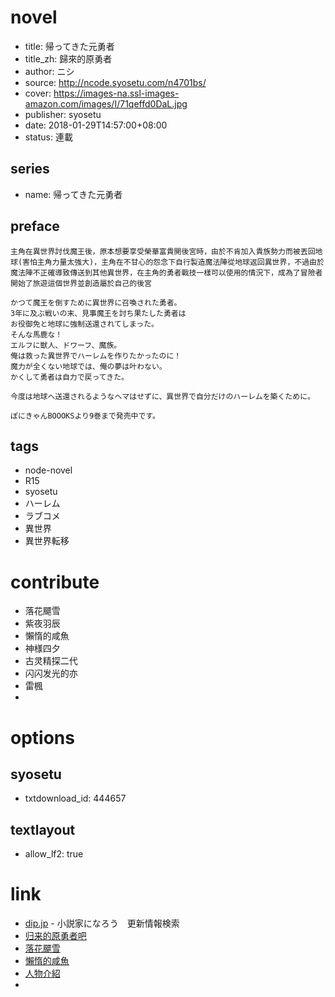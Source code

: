 # novel

- title: 帰ってきた元勇者
- title_zh: 歸來的原勇者
- author: ニシ
- source: http://ncode.syosetu.com/n4701bs/
- cover: https://images-na.ssl-images-amazon.com/images/I/71qeffd0DaL.jpg
- publisher: syosetu
- date: 2018-01-29T14:57:00+08:00
- status: 連載

## series

- name: 帰ってきた元勇者

## preface


```
主角在異世界討伐魔王後，原本想要享受榮華富貴開後宮時，由於不肯加入貴族勢力而被丟回地球(害怕主角力量太強大)，主角在不甘心的怨念下自行製造魔法陣從地球返回異世界，不過由於魔法陣不正確導致傳送到其他異世界，在主角的勇者戰技一樣可以使用的情況下，成為了冒險者開始了旅遊這個世界並創造屬於自己的後宮

かつて魔王を倒すために異世界に召喚された勇者。
3年に及ぶ戦いの末、見事魔王を討ち果たした勇者は
お役御免と地球に強制送還されてしまった。
そんな馬鹿な！
エルフに獣人、ドワーフ、魔族。
俺は救った異世界でハーレムを作りたかったのに！
魔力が全くない地球では、俺の夢は叶わない。
かくして勇者は自力で戻ってきた。

今度は地球へ送還されるようなヘマはせずに、異世界で自分だけのハーレムを築くために。

ぽにきゃんBOOOKSより9巻まで発売中です。
```

## tags

- node-novel
- R15
- syosetu
- ハーレム
- ラブコメ
- 異世界
- 異世界転移

# contribute

- 落花飃雪
- 紫夜羽辰
- 懶惰的咸魚
- 神様四夕
- 古灵精探二代
- 闪闪发光的亦
- 雷楓
- 

# options

## syosetu

- txtdownload_id: 444657

## textlayout

- allow_lf2: true

# link

- [dip.jp](https://narou.dip.jp/search.php?text=n4701bs&novel=all&genre=all&new_genre=all&length=0&down=0&up=100) - 小説家になろう　更新情報検索
- [归来的原勇者吧](https://tieba.baidu.com/f?kw=%E5%BD%92%E6%9D%A5%E7%9A%84%E5%8E%9F%E5%8B%87%E8%80%85&ie=utf-8 "归来的原勇者")
- [落花飃雪](https://pan.baidu.com/s/1nvqVOKD)
- [懶惰的咸魚](https://pan.baidu.com/s/1jImpVvw)
- [人物介紹](https://home.gamer.com.tw/creationDetail.php?sn=3023651)
- 




